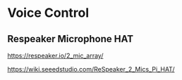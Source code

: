 # Voice Control

## Respeaker Microphone HAT

https://respeaker.io/2_mic_array/

https://wiki.seeedstudio.com/ReSpeaker_2_Mics_Pi_HAT/
